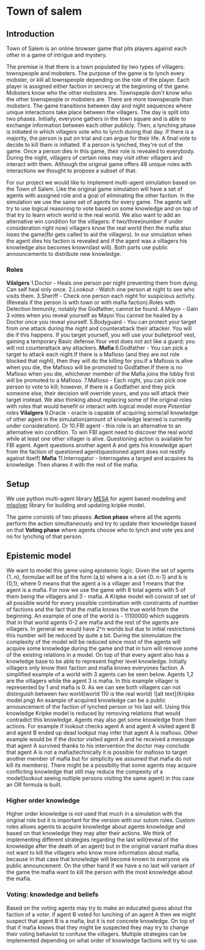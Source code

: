 # Town of salem
## Introduction
Town of Salem is an online browser game that pits players against each other in a game of intrigue and mystery. 

The premise is that there is a town populated by two types of villagers: townspeople and mobsters. The purpose of the game is to lynch every mobster, or kill all townspeople depending on the role of the player.
Each player is assigned either faction in secrecy at the beginning of the game. Mobsters know who the other mobsters are. Townspeple don't know who the other townspeople or mobsters are. There are more townspeople than mobsters. The game transitions between day and night sequences where unique interactions take place between the villagers.
The day is split into two phases. Initially, everyone gathers in the town square and is able to exchange information between each other publicly. Then, a lynching phase is initiated in which villagers vote who to lynch during that day. If there is a majority, the person is put on trial and can argue for their life. A final vote to decide to kill them is initiated. If a person is lynched, they're out of the game. Once a person dies in this game, their role is revealed to everybody.
During the night, villagers of certain roles may visit other villagers and interact with them. Although the original game offers 48 unique roles with interactions we thought to propose a subset of that. 

For our project we would like to implement multi-agent simulation based on the Town of Salem. Like the original game simulation will have a set of agents with assigned role and a goal of eliminating the other faction. In the simulation we use the same set of agents for every game. The agents will try to use logical reasoning to vote based on some knowledge and on top of that try to learn which world is the real world. We also want to add an alternative win condition for the villagers: if two/three(number if under consideration right now) villagers know the real world then the mafia also loses the game(fbi gets called to aid the villagers). In our simulation when the agent dies his faction is revealed and if the agent was a villagers his knowledge also becomes known(last will). Both parts use public announcements to distribute new knowledge.

### Roles 
**Vilalgers**
1.Doctor - Heals one person per night preventing them from dying. Can self heal only once.
2.Lookout - Watch one person at night to see who visits them.
3.Sheriff - Check one person each night for suspicious activity.(Reveals if the person is with town or with mafia faction).Roles with Detection Immunity, notably the Godfather, cannot be found.
4.Mayor - Gain 3 votes when you reveal yourself as Mayor.You cannot be healed by a Doctor once you reveal yourself.
5.Bodyguard - You can protect your target from one attack during the night and counterattack their attacker. You will die if this happens. If you target yourself, you will use your bulletproof vest, gaining a temporary Basic defense.Your vest does not act like a guard; you will not counterattack any attackers.
**Mafia**
6.Godfather - You can pick a target to attack each night.If there is a Mafioso (and they are not role blocked that night), then they will do the killing for you.If a Mafioso is alive when you die, the Mafioso will be promoted to Godfather.If there is no Mafioso when you die, whichever member of the Mafia joins the lobby first will be promoted to a Mafioso.
7.Mafioso - Each night, you can pick one person to vote to kill; however, if there is a Godfather and they pick someone else, their decision will override yours, and you will attack their target instead.
We also thinking about replacing some of the original roles with roles that would benefit or interact with logical model more
*Potential roles*
**Vilalgers**
9.Oracle - oracle is capable of acquiring some/all knowledge of other agent in the simulation(amount of knowledge learned is currently under consideration). Or
10.FBI agent - this role is an alternative to an alternative win condition. To win FBI agent need to discover the real world while at least one other villager is alive. Questioning action is available for FBI agent. Agent questions another agent A and gets his knowledge apart from the faction of questioned agent(questioned agent does not restify against itself)
**Mafia**
11.Interrogator - Interrogates a targed and acquires its knowledge. Then shares it with the rest of the mafia.

## Setup
We use python multi-agent library [MESA](https://github.com/projectmesa/mesa) for agent based modeling and [mlsolver](https://github.com/erohkohl/mlsolver) library for building and updating kripke model.

The game consists of two phases:
**Action phase** where all the agents perform the action simultaneously and try to update their knowledge based on that
**Voting phase** where agents choose who to lynch and vote yes and no for lynching of that person.


## Epistemic model
We want to model this game using epistemic logic. Given the set of agents {1..n}, formulae will be of the form (a,b) where a is a set {0..n-1} and b is {0,1}, where 0 means that the agent a is a villager and 1 means that the agent is a mafia. For now we use the game with 8 total agents with 5 of them being the villagers and 3 - mafia. A Kripke model will consist of set of all possible world for every possible combination with constraints of number of factions and the fact that the mafia knows the true world from the beginning. 
An example of one of the world is - 11100000 which suggests that in that world agents 0-2 are mafia and the rest of the agents are villagers. In general we would have 2^n worlds but due to initial restrictions this number will be reduced by quite a bit. During the simmulation the complexity of the model will be reduced since most of the agents will acquire some knowledge during the game and that in turn will remove some of the existing relations in a model. On top of that every agent also has a knowledge base to be able to represent higher level knowledge. Initially villagers only know their faction and mafia knows everyones faction. 
A simplified example of a world with 3 agents can be seen below. Agents 1,2 are the villagers while the agent 3 is mafia. In this example villager is represented by 1 and mafia is 0. As we can see both villagers can not distinguish between two world(world 110 is the real world)
![alt text](Kripke model.png)
An example of acquired knowledge can be a public announcement of the faction of lynched person or his last will. Using this knowledge Kripke model is reduced by removing relations that would contradict this knowledge. Agents may also get some knowledge from their actions. For example if lookout checks agent A and agent A visited agent B and agent B ended up dead lookput may infer that agent A is mafioso. Other example would be if the doctor visited agent A and he received a message that agent A survived thanks to his intervention the doctor may conclude that agent A is not a mafia(technically it is possible for mafioso to target another member of mafia but for simplicity we assumed that mafia do not kill its members).
There might be a possiblity that some agents may acquire conflicting knowledge that still may reduce the compexity of a model(lookout seeing nultiple persons visiting the same agent) in this case an OR formula is built.

### Higher order knowledge
Higher order knowledge is not used that much in a simulation with the original role but it is important for the version with our sutom roles. Custom roles allows agents to acquire knowledge about agents knowledge and based on that knowledge they may alter their actions. We think of implementing different strategies regarding the last will(reveal of the knowledge after the death of an agent) but in the original variant mafia does not want to kill the villagers who know more information about mafia, because in that case that knowledge will become known to everyone via public announcement. On the other hand if we have a no last will variant of the game the mafia want to kill the person with the most knowledge about the mafia.

### Voting: knowledge and beliefs
Based on the voting agents may try to make an educated guess about the faction of a voter. if agent B voted for lunching of an agent A then we might suspect that agent B is a mafia, but it is not concrete knowledge. On top of that if mafia knows that they might be suspected they may try to change their voting behaviot to confuse the villagers. Multiple strategies can be implemented depending on what order of knowledge factions will try to use.



